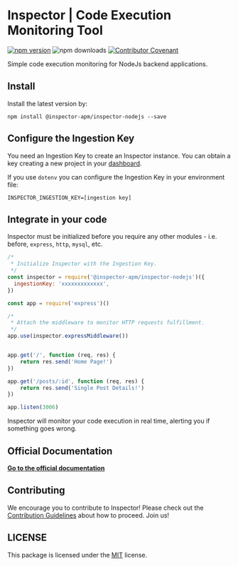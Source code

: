 # Inspector | Code Execution Monitoring Tool

[![npm version](https://badge.fury.io/js/@inspector-apm%2Finspector-nodejs.svg)](https://badge.fury.io/js/@inspector-apm%2Finspector-nodejs)
![npm downloads](https://img.shields.io/npm/dt/@inspector-apm/inspector-nodejs)
[![Contributor Covenant](https://img.shields.io/badge/Contributor%20Covenant-2.1-4baaaa.svg)](code_of_conduct.md)

Simple code execution monitoring for NodeJs backend applications.

## Install
Install the latest version by:

```
npm install @inspector-apm/inspector-nodejs --save
```

## Configure the Ingestion Key

You need an Ingestion Key to create an Inspector instance. You can obtain a key creating a new project in your [dashboard](https://www.inspector.dev).

If you use `dotenv` you can configure the Ingestion Key in your environment file:

```
INSPECTOR_INGESTION_KEY=[ingestion key]
```

## Integrate in your code

Inspector must be initialized before you require any other modules - i.e. before, `express`, `http`, `mysql`, etc.

```javascript
/*
 * Initialize Inspector with the Ingestion Key.
 */
const inspector = require('@inspector-apm/inspector-nodejs')({
  ingestionKey: 'xxxxxxxxxxxxx',
})

const app = require('express')()

/*
 * Attach the middleware to monitor HTTP requests fulfillment.
 */
app.use(inspector.expressMiddleware())


app.get('/', function (req, res) {
    return res.send('Home Page!')
})

app.get('/posts/:id', function (req, res) {
    return res.send('Single Post Details!')
})

app.listen(3006)
```

Inspector will monitor your code execution in real time, alerting you if something goes wrong.

## Official Documentation

**[Go to the official documentation](https://docs.inspector.dev/platforms/nodejs)**

## Contributing

We encourage you to contribute to Inspector! Please check out the [Contribution Guidelines](CONTRIBUTING.md) about how to proceed. Join us!

## LICENSE

This package is licensed under the [MIT](LICENSE) license.
